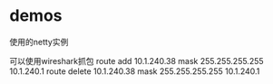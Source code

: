 # demos
使用的netty实例

可以使用wireshark抓包
route add 10.1.240.38 mask 255.255.255.255 10.1.240.1
route delete 10.1.240.38 mask 255.255.255.255 10.1.240.1